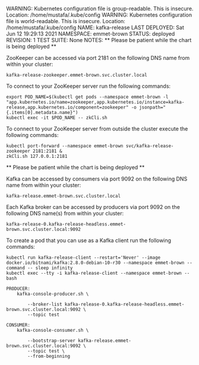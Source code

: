 WARNING: Kubernetes configuration file is group-readable. This is insecure. Location: /home/mustafa/.kube/config
WARNING: Kubernetes configuration file is world-readable. This is insecure. Location: /home/mustafa/.kube/config
NAME: kafka-release
LAST DEPLOYED: Sat Jun 12 19:29:13 2021
NAMESPACE: emmet-brown
STATUS: deployed
REVISION: 1
TEST SUITE: None
NOTES:
** Please be patient while the chart is being deployed **

ZooKeeper can be accessed via port 2181 on the following DNS name from within your cluster:

    kafka-release-zookeeper.emmet-brown.svc.cluster.local

To connect to your ZooKeeper server run the following commands:

    export POD_NAME=$(kubectl get pods --namespace emmet-brown -l "app.kubernetes.io/name=zookeeper,app.kubernetes.io/instance=kafka-release,app.kubernetes.io/component=zookeeper" -o jsonpath="{.items[0].metadata.name}")
    kubectl exec -it $POD_NAME -- zkCli.sh

To connect to your ZooKeeper server from outside the cluster execute the following commands:

    kubectl port-forward --namespace emmet-brown svc/kafka-release-zookeeper 2181:2181 &
    zkCli.sh 127.0.0.1:2181



** Please be patient while the chart is being deployed **

Kafka can be accessed by consumers via port 9092 on the following DNS name from within your cluster:

    kafka-release.emmet-brown.svc.cluster.local

Each Kafka broker can be accessed by producers via port 9092 on the following DNS name(s) from within your cluster:

    kafka-release-0.kafka-release-headless.emmet-brown.svc.cluster.local:9092

To create a pod that you can use as a Kafka client run the following commands:

    kubectl run kafka-release-client --restart='Never' --image docker.io/bitnami/kafka:2.8.0-debian-10-r30 --namespace emmet-brown --command -- sleep infinity
    kubectl exec --tty -i kafka-release-client --namespace emmet-brown -- bash

    PRODUCER:
        kafka-console-producer.sh \
            
            --broker-list kafka-release-0.kafka-release-headless.emmet-brown.svc.cluster.local:9092 \
            --topic test

    CONSUMER:
        kafka-console-consumer.sh \
            
            --bootstrap-server kafka-release.emmet-brown.svc.cluster.local:9092 \
            --topic test \
            --from-beginning
